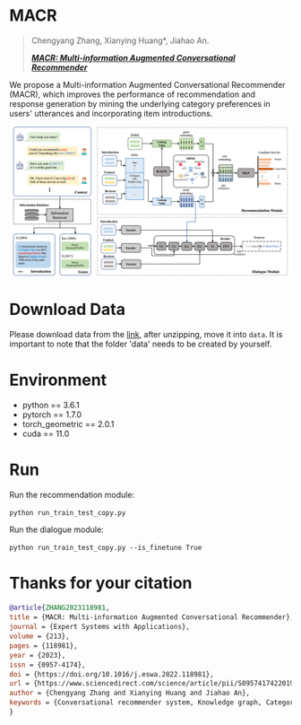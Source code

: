 # MACR

> Chengyang Zhang, Xianying Huang*, Jiahao An. 
> 
> ***[MACR: Multi-information Augmented Conversational Recommender](https://www.sciencedirect.com/science/article/pii/S0957417422019996)***

We propose a Multi-information Augmented Conversational Recommender (MACR), which improves the performance of recommendation and response generation by mining the underlying category preferences in users' utterances and incorporating item introductions. 

![image](figure/model_figure.png)

# Download Data

Please download data from the [link](https://drive.google.com/drive/folders/14O6DbECu4efkrmtFacU3kT0lPYXLu2CJ?usp=sharing), after unzipping, move it into `data`. It is important to note that the folder 'data' needs to be created by yourself.

# Environment 
- python == 3.6.1
- pytorch == 1.7.0 
- torch_geometric == 2.0.1
- cuda == 11.0 


# Run
Run the recommendation module:

```python run_train_test_copy.py```

Run the dialogue module:

```python run_train_test_copy.py --is_finetune True```


# Thanks for your citation
```bibtex
@article{ZHANG2023118981,
title = {MACR: Multi-information Augmented Conversational Recommender},
journal = {Expert Systems with Applications},
volume = {213},
pages = {118981},
year = {2023},
issn = {0957-4174},
doi = {https://doi.org/10.1016/j.eswa.2022.118981},
url = {https://www.sciencedirect.com/science/article/pii/S0957417422019996},
author = {Chengyang Zhang and Xianying Huang and Jiahao An},
keywords = {Conversational recommender system, Knowledge graph, Category information, Item introduction}
}
```




